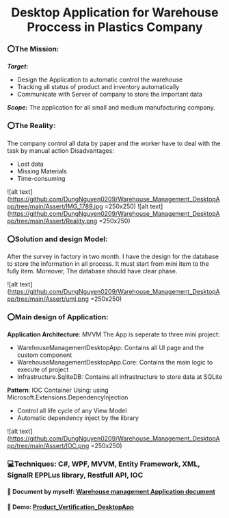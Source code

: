 # <div align="center">Desktop Application for Warehouse Proccess in Plastics Company</div>

### ⭕The Mission: 

***Target:*** 
 - Design the Application to automatic control the warehouse
 - Tracking all status of product and inventory automatically
 - Communicate with Server of company to store the important data
 

***Scope:*** The application for all small and medium manufacturing company.

### ⭕The Reality:
The company control all data by paper and the worker have to deal with the task by manual action
Disadvantages:
- Lost data
- Missing Materials
- Time-consuming

![alt text](https://github.com/DungNguyen0209/Warehouse_Management_DesktopApp/tree/main/Assert/IMG_1789.jpg =250x250)
![alt text](https://github.com/DungNguyen0209/Warehouse_Management_DesktopApp/tree/main/Assert/Reality.png =250x250)

### ⭕Solution and design Model:
After the survey in factory in two month. I have the design for the database to store the information in all process. It must start from mini item to the fully item.
Moreover, The database should have clear phase.

![alt text](https://github.com/DungNguyen0209/Warehouse_Management_DesktopApp/tree/main/Assert/uml.png =250x250)

### ⭕Main design of Application:
**Application Architecture**: MVVM
The App is seperate to three mini project:
- WarehouseManagementDesktopApp: Contains all UI page and the custom component
- WarehouseManagementDesktopApp.Core: Contains the main logic to execute of project
- Infrastructure.SqliteDB: Contains all infrastructure to store data at SQLite

**Pattern**: IOC Container
Using: using Microsoft.Extensions.DependencyInjection
- Control all life cycle of any View Model
- Automatic dependency inject by the library

![alt text](https://github.com/DungNguyen0209/Warehouse_Management_DesktopApp/tree/main/Assert/IOC.png =250x250)


### 💻Techniques: C#, WPF, MVVM, Entity Framework, XML, SignalR EPPLus library, Restfull API, IOC

#### 📰 Document by myself: <a href="https://docs.google.com/document/d/13omfPOKXVdKNevfmOzXdDiz1iWZ8hwlh/edit" target="_blank">Warehouse management Application document</a>

#### 🔗 Demo: <a href="https://www.youtube.com/watch?v=L_-mhe4PxEY" target="_blank">Product_Vertification_DesktopApp</a>
